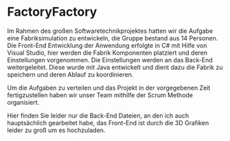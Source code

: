 FactoryFactory
==============

Im Rahmen des großen Softwaretechnikprojektes hatten wir die Aufgabe eine Fabriksimulation zu entwickeln, die Gruppe bestand aus 14 Personen. Die Front-End Entwicklung der Anwendung erfolgte in C# mit Hilfe von Visual Studio, hier werden die Fabrik Komponenten platziert und deren Einstellungen vorgenommen. Die Einstellungen werden an das Back-End weitergeleitet. Diese wurde mit Java entwickelt und dient dazu die Fabrik zu speichern und deren Ablauf zu koordinieren.

Um die Aufgaben zu verteilen und das Projekt in der vorgegebenen Zeit fertigzustellen haben wir unser Team mithilfe der Scrum Methode organisiert.

Hier finden Sie leider nur die Back-End Dateien, an den ich auch hauptsächlich gearbeitet habe, das Front-End ist durch die 3D Grafiken leider zu groß um es hochzuladen.
